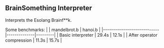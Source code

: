 ## BrainSomething Interpreter
Interprets the Esolang Brainf**k.

Some benchmarks:
|                            | mandelbrot.b | hanoi.b |
|----------------------------|--------------|---------|
| Basic interpreter          | 29.4s        | 12.1s   |
| After operator compression | 11.3s        | 15.7s   |